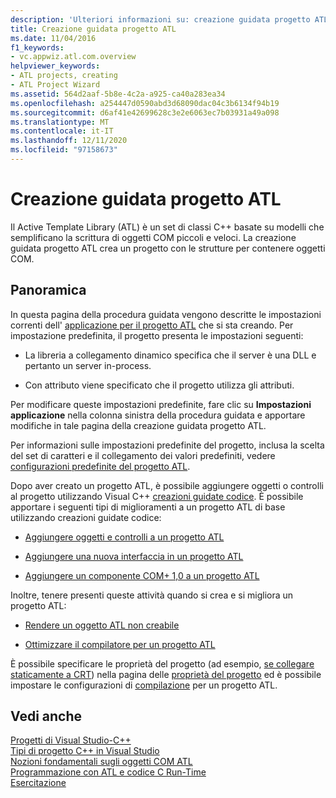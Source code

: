 ```yaml
---
description: 'Ulteriori informazioni su: creazione guidata progetto ATL'
title: Creazione guidata progetto ATL
ms.date: 11/04/2016
f1_keywords:
- vc.appwiz.atl.com.overview
helpviewer_keywords:
- ATL projects, creating
- ATL Project Wizard
ms.assetid: 564d2aaf-5b8e-4c2a-a925-ca40a283ea34
ms.openlocfilehash: a254447d0590abd3d68090dac04c3b6134f94b19
ms.sourcegitcommit: d6af41e42699628c3e2e6063ec7b03931a49a098
ms.translationtype: MT
ms.contentlocale: it-IT
ms.lasthandoff: 12/11/2020
ms.locfileid: "97158673"
---
```

# <a name="atl-project-wizard"></a>Creazione guidata progetto ATL

Il Active Template Library (ATL) è un set di classi C++ basate su modelli che semplificano la scrittura di oggetti COM piccoli e veloci. La creazione guidata progetto ATL crea un progetto con le strutture per contenere oggetti COM.

## <a name="overview"></a>Panoramica

In questa pagina della procedura guidata vengono descritte le impostazioni correnti dell' [applicazione per il progetto ATL](../../atl/reference/application-settings-atl-project-wizard.md) che si sta creando. Per impostazione predefinita, il progetto presenta le impostazioni seguenti:

- La libreria a collegamento dinamico specifica che il server è una DLL e pertanto un server in-process.

- Con attributo viene specificato che il progetto utilizza gli attributi.

Per modificare queste impostazioni predefinite, fare clic su **Impostazioni applicazione** nella colonna sinistra della procedura guidata e apportare modifiche in tale pagina della creazione guidata progetto ATL.

Per informazioni sulle impostazioni predefinite del progetto, inclusa la scelta del set di caratteri e il collegamento dei valori predefiniti, vedere [configurazioni predefinite del progetto ATL](../../atl/reference/default-atl-project-configurations.md).

Dopo aver creato un progetto ATL, è possibile aggiungere oggetti o controlli al progetto utilizzando Visual C++ [creazioni guidate codice](../../ide/adding-functionality-with-code-wizards-cpp.md). È possibile apportare i seguenti tipi di miglioramenti a un progetto ATL di base utilizzando creazioni guidate codice:

- [Aggiungere oggetti e controlli a un progetto ATL](../../atl/reference/adding-objects-and-controls-to-an-atl-project.md)

- [Aggiungere una nuova interfaccia in un progetto ATL](../../atl/reference/adding-a-new-interface-in-an-atl-project.md)

- [Aggiungere un componente COM+ 1,0 a un progetto ATL](../../atl/reference/adding-an-atl-com-plus-1-0-component.md)

Inoltre, tenere presenti queste attività quando si crea e si migliora un progetto ATL:

- [Rendere un oggetto ATL non creabile](../../atl/reference/making-an-atl-object-noncreatable.md)

- [Ottimizzare il compilatore per un progetto ATL](../../atl/reference/specifying-compiler-optimization-for-an-atl-project.md)

È possibile specificare le proprietà del progetto (ad esempio, [se collegare staticamente a CRT](../../atl/programming-with-atl-and-c-run-time-code.md)) nella pagina delle [proprietà del progetto](../../build/reference/general-property-page-project.md) ed è possibile impostare le configurazioni di [compilazione](/visualstudio/ide/understanding-build-configurations) per un progetto ATL.

## <a name="see-also"></a>Vedi anche

[Progetti di Visual Studio-C++](../../build/creating-and-managing-visual-cpp-projects.md)<br/>
[Tipi di progetto C++ in Visual Studio](../../build/reference/visual-cpp-project-types.md)<br/>
[Nozioni fondamentali sugli oggetti COM ATL](../../atl/fundamentals-of-atl-com-objects.md)<br/>
[Programmazione con ATL e codice C Run-Time](../../atl/programming-with-atl-and-c-run-time-code.md)<br/>
[Esercitazione](../../atl/active-template-library-atl-tutorial.md)

